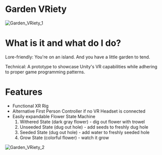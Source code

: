 # Garden VRiety
![Garden_VRiety_1](https://user-images.githubusercontent.com/49312400/195637709-b880538f-6179-4195-a3fd-f2e537ed4599.jpg)


# What is it and what do I do?
Lore-friendly: You're on an island. And you have a little garden to tend.

Technical: A prototype to showcase Unity's VR capabilities while adhering to proper game programming patterns.

# Features
<ul>
  <li>Functional XR Rig</li>
  <li>Alternative First Person Controller if no VR Headset is connected</li>
  <li>Easily expandable Flower State Machine
    <ol>
      <li>Withered State (dark gray flower) - dig out flower with trowel</li>
      <li>Unseeded State (dug out hole) - add seeds to freshly dug hole</li>
      <li>Seeded State (dug out hole) - add water to freshly seeded hole</li>
      <li>Grow State (colorful flower) - watch it grow</li>
    </ol>
  </li>
</ul>

![Garden_VRiety_2](https://user-images.githubusercontent.com/49312400/195639396-625bede7-2b91-441f-aae3-7fe91d509834.jpg)
